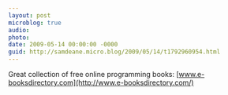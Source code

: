 ```yaml
---
layout: post
microblog: true
audio: 
photo: 
date: 2009-05-14 00:00:00 -0000
guid: http://samdeane.micro.blog/2009/05/14/t1792960954.html
---
```

Great collection of free online programming books: [www.e-booksdirectory.com](http://www.e-booksdirectory.com/)
